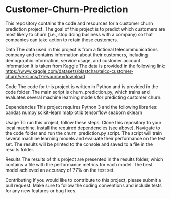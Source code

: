 # Customer-Churn-Prediction

This repository contains the code and resources for a customer churn prediction project. 
The goal of this project is to predict which customers are most likely to churn (i.e., stop doing business with a company) 
so that companies can take action to retain those customers.

Data
The data used in this project is from a fictional telecommunications company and contains information about their customers, 
including demographic information, service usage, and customer account information.It is taken from Kaggle
The data is provided in the following link: https://www.kaggle.com/datasets/blastchar/telco-customer-churn/versions/1?resource=download


Code
The code for this project is written in Python and is provided in the code folder. 
The main script is churn_prediction.py, which trains and evaluates several machine learning models for predicting customer churn.


Dependencies
This project requires Python 3 and the following libraries:
pandas
numpy
scikit-learn
matplotlib
tensorflow
seaborn
sklearn


Usage
To run this project, follow these steps:
Clone this repository to your local machine.
Install the required dependencies (see above).
Navigate to the code folder and run the churn_prediction.py script.
The script will train several machine learning models and evaluate their performance on the test set. 
The results will be printed to the console and saved to a file in the results folder.

Results
The results of this project are presented in the results folder, 
which contains a file with the performance metrics for each model. 
The best model achieved an accuracy of 77% on the test set.

Contributing
If you would like to contribute to this project, please submit a pull request. 
Make sure to follow the coding conventions and include tests for any new features or bug fixes.
